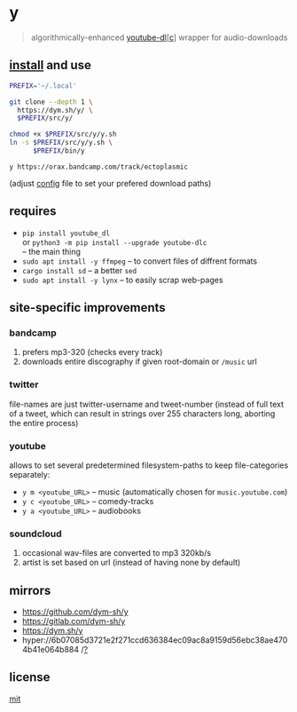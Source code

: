 # y

> algorithmically-enhanced [youtube-dl](https://yt-dl.org)[[c](https://github.com/blackjack4494/yt-dlc)] wrapper for audio-downloads


## [install](./install.sh) and use
``` sh
PREFIX='~/.local'

git clone --depth 1 \
  https://dym.sh/y/ \
  $PREFIX/src/y/

chmod +x $PREFIX/src/y/y.sh
ln -s $PREFIX/src/y/y.sh \
      $PREFIX/bin/y
```

`y https://orax.bandcamp.com/track/ectoplasmic`

(adjust [config](./config.sh) file to set your prefered download paths)


## requires
- `pip install youtube_dl` \
  or `python3 -m pip install --upgrade youtube-dlc` \
  – the main thing
- `sudo apt install -y ffmpeg` – to convert files of diffrent formats
- `cargo install sd` – a better `sed`
- `sudo apt install -y lynx` – to easily scrap web-pages


## site-specific improvements

### bandcamp
1. prefers mp3-320 (checks every track)
2. downloads entire discography if given root-domain or `/music` url

### twitter
file-names are just twitter-username and tweet-number
(instead of full text of a tweet, which can result in strings over 255 characters long, aborting the entire process)

### youtube
allows to set several predetermined filesystem-paths to keep file-categories separately:

- `y m <youtube_URL>` – music (automatically chosen for `music.youtube.com`)
- `y c <youtube_URL>` – comedy-tracks
- `y a <youtube_URL>` – audiobooks

### soundcloud
1. occasional wav-files are converted to mp3 320kb/s
2. artist is set based on url (instead of having none by default)


## mirrors
- https://github.com/dym-sh/y
- https://gitlab.com/dym-sh/y
- https://dym.sh/y
- hyper://6b07085d3721e2f271ccd636384ec09ac8a9159d56ebc38ae4704b41e064b884 /[?](https://beakerbrowser.com)


## license
[mit](./license)
